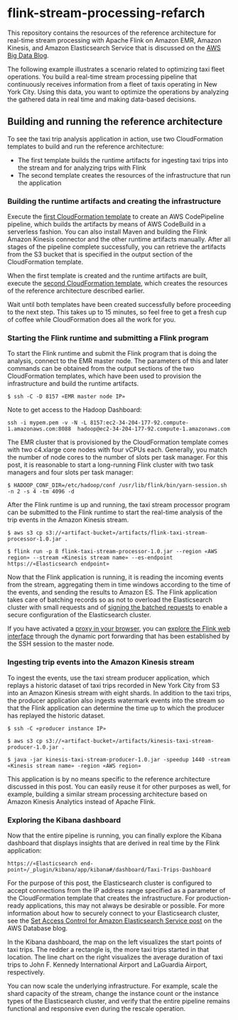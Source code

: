 # flink-stream-processing-refarch

This repository contains the resources of the reference architecture for real-time stream processing with Apache Flink on Amazon EMR, Amazon Kinesis, and Amazon Elasticsearch Service that is discussed on the [AWS Big Data Blog](https://aws.amazon.com/blogs/big-data/build-a-real-time-stream-processing-pipeline-with-apache-flink-on-aws/).

The following example illustrates a scenario related to optimizing taxi fleet operations. You build a real-time stream processing pipeline that continuously receives information from a fleet of taxis operating in New York City. Using this data, you want to optimize the operations by analyzing the gathered data in real time and making data-based decisions.


## Building and running the reference architecture

To see the taxi trip analysis application in action, use two CloudFormation templates to build and run the reference architecture:

  -  The first template builds the runtime artifacts for ingesting taxi trips into the stream and for analyzing trips with Flink
  -  The second template creates the resources of the infrastructure that run the application

### Building the runtime artifacts and creating the infrastructure

Execute the [first CloudFormation template](cfn-templates/flink-refarch-build-artifacts.yml) to create an AWS CodePipeline pipeline, which builds the artifacts by means of AWS CodeBuild in a serverless fashion. You can also install Maven and building the Flink Amazon Kinesis connector and the other runtime artifacts manually. After all stages of the pipeline complete successfully, you can retrieve the artifacts from the S3 bucket that is specified in the output section of the CloudFormation template.

When the first template is created and the runtime artifacts are built, execute the [second CloudFormation template](cfn-templates/flink-refarch-infrastructure.yml), which creates the resources of the reference architecture described earlier.

Wait until both templates have been created successfully before proceeding to the next step. This takes up to 15 minutes, so feel free to get a fresh cup of coffee while CloudFormation does all the work for you.

### Starting the Flink runtime and submitting a Flink program

To start the Flink runtime and submit the Flink program that is doing the analysis, connect to the EMR master node. The parameters of this and later commands can be obtained from the output sections of the two CloudFormation templates, which have been used to provision the infrastructure and build the runtime artifacts.

```
$ ssh -C -D 8157 «EMR master node IP»
```

Note to get access to the Hadoop Dashboard: 
```
ssh -i mypem.pem -v -N -L 8157:ec2-34-204-177-92.compute-1.amazonaws.com:8088  hadoop@ec2-34-204-177-92.compute-1.amazonaws.com
```

The EMR cluster that is provisioned by the CloudFormation template comes with two c4.xlarge core nodes with four vCPUs each. Generally, you match the number of node cores to the number of slots per task manager. For this post, it is reasonable to start a long-running Flink cluster with two task managers and four slots per task manager:

```
$ HADOOP_CONF_DIR=/etc/hadoop/conf /usr/lib/flink/bin/yarn-session.sh -n 2 -s 4 -tm 4096 -d
```

After the Flink runtime is up and running, the taxi stream processor program can be submitted to the Flink runtime to start the real-time analysis of the trip events in the Amazon Kinesis stream.

```
$ aws s3 cp s3://«artifact-bucket»/artifacts/flink-taxi-stream-processor-1.0.jar .

$ flink run -p 8 flink-taxi-stream-processor-1.0.jar --region «AWS region» --stream «Kinesis stream name» --es-endpoint https://«Elasticsearch endpoint»
```

Now that the Flink application is running, it is reading the incoming events from the stream, aggregating them in time windows according to the time of the events, and sending the results to Amazon ES. The Flink application takes care of batching records so as not to overload the Elasticsearch cluster with small requests and of [signing the batched requests](https://aws.amazon.com/blogs/database/set-access-control-for-amazon-elasticsearch-service/) to enable a secure configuration of the Elasticsearch cluster.

If you have activated a [proxy in your browser](https://docs.aws.amazon.com/emr/latest/ManagementGuide/emr-connect-master-node-proxy.html), you can [explore the Flink web interface](http://docs.aws.amazon.com/emr/latest/ReleaseGuide/emr-flink.html#w1ab1c48c37) through the dynamic port forwarding that has been established by the SSH session to the master node.

### Ingesting trip events into the Amazon Kinesis stream

To ingest the events, use the taxi stream producer application, which replays a historic dataset of taxi trips recorded in New York City from S3 into an Amazon Kinesis stream with eight shards. In addition to the taxi trips, the producer application also ingests watermark events into the stream so that the Flink application can determine the time up to which the producer has replayed the historic dataset.

```
$ ssh -C «producer instance IP»

$ aws s3 cp s3://«artifact-bucket»/artifacts/kinesis-taxi-stream-producer-1.0.jar .

$ java -jar kinesis-taxi-stream-producer-1.0.jar -speedup 1440 -stream «Kinesis stream name» -region «AWS region»
```

This application is by no means specific to the reference architecture discussed in this post. You can easily reuse it for other purposes as well, for example, building a similar stream processing architecture based on Amazon Kinesis Analytics instead of Apache Flink.

### Exploring the Kibana dashboard

Now that the entire pipeline is running, you can finally explore the Kibana dashboard that displays insights that are derived in real time by the Flink application:

```
https://«Elasticsearch end-point»/_plugin/kibana/app/kibana#/dashboard/Taxi-Trips-Dashboard
```

For the purpose of this post, the Elasticsearch cluster is configured to accept connections from the IP address range specified as a parameter of the CloudFormation template that creates the infrastructure. For production-ready applications, this may not always be desirable or possible. For more information about how to securely connect to your Elasticsearch cluster, see the [Set Access Control for Amazon Elasticsearch Service post](https://aws.amazon.com/blogs/database/set-access-control-for-amazon-elasticsearch-service/) on the AWS Database blog.

In the Kibana dashboard, the map on the left visualizes the start points of taxi trips. The redder a rectangle is, the more taxi trips started in that location. The line chart on the right visualizes the average duration of taxi trips to John F. Kennedy International Airport and LaGuardia Airport, respectively.

You can now scale the underlying infrastructure. For example, scale the shard capacity of the stream, change the instance count or the instance types of the Elasticsearch cluster, and verify that the entire pipeline remains functional and responsive even during the rescale operation.

